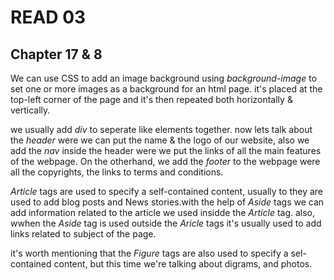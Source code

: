 # READ 03

## Chapter 17 & 8
We can use CSS to add an image background using *background-image* to set one or more images as a background for an html page. it's placed at the top-left corner of the page and it's then repeated both horizontally & vertically. 

we usually add *div* to seperate like elements together. now lets talk about the *header* were we can put the name & the logo of our website, also we add the *nav* inside the header were we put the links of all the main features of the webpage. On the otherhand, we add the *footer* to the webpage were all the copyrights, the links to terms and conditions.

*Article* tags are used to specify a self-contained content, usually to they are used to add blog posts and News stories.with the help of *Aside* tags we can add information related to the article we used insidde the *Article* tag. also, wwhen the *Aside* tag is used outside the *Aricle* tags it's usually used to add links related to subject of the page.

it's worth mentioning that the *Figure* tags are also used to specify a sel-contained content, but this time we're talking about digrams, and photos.

